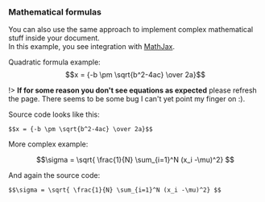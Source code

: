 ### Mathematical formulas

You can also use the same approach to implement complex mathematical stuff inside your document.  
In this example, you see integration with [MathJax](https://www.mathjax.org/).  

Quadratic formula example:  
$$x = {-b \pm \sqrt{b^2-4ac} \over 2a}$$

!> **If for some reason you don't see equations as expected** please refresh the page. There seems to be some bug I can't yet point my finger on :).

Source code looks like this:  
```
$$x = {-b \pm \sqrt{b^2-4ac} \over 2a}$$
```

More complex example:  

$$\sigma = \sqrt{ \frac{1}{N} \sum_{i=1}^N (x_i -\mu)^2} $$

And again the source code:  

```
$$\sigma = \sqrt{ \frac{1}{N} \sum_{i=1}^N (x_i -\mu)^2} $$
```
